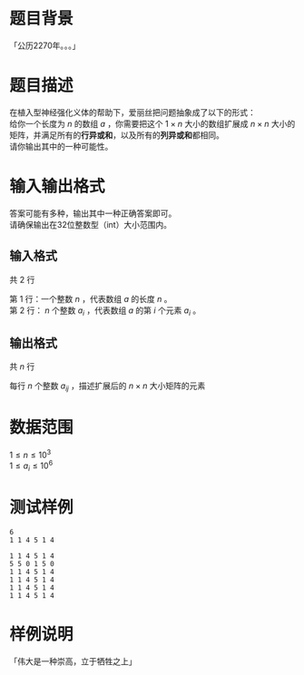 # 题目背景

「公历2270年。。。」

# 题目描述
在植入型神经强化义体的帮助下，爱丽丝把问题抽象成了以下的形式：</br>
给你一个长度为 $n$ 的数组 $a$ ，你需要把这个 $1 \times n$ 大小的数组扩展成 $n \times n$ 大小的矩阵，并满足所有的**行异或和**，以及所有的**列异或和**都相同。</br>
请你输出其中的一种可能性。

# 输入输出格式

答案可能有多种，输出其中一种正确答案即可。</br>
请确保输出在32位整数型（int）大小范围内。

## 输入格式

共 $2$ 行</br>

第 $1$ 行：一个整数 $n$ ，代表数组 $a$ 的长度 $n$ 。</br>
第 $2$ 行： $n$ 个整数 $a_i$ ，代表数组 $a$ 的第 $i$ 个元素 $a_i$ 。</br>

## 输出格式

共 $n$ 行</br>

每行 $n$ 个整数 $a_{ij}$ ，描述扩展后的 $n \times n$ 大小矩阵的元素</br>

# 数据范围

$1 \le n \le 10^3$</br>
$1 \le a_i \le 10^6$</br>

# 测试样例

```input1
6
1 1 4 5 1 4
```

```output1
1 1 4 5 1 4
5 5 0 1 5 0
​1 1 4 5 1 4
1 1 4 5 1 4
1 1 4 5 1 4 
1 1 4 5 1 4
```

# 样例说明

「伟大是一种崇高，立于牺牲之上」
